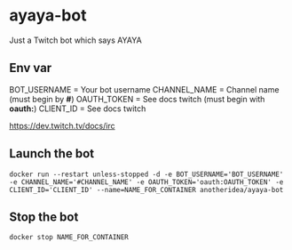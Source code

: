 # ayaya-bot
Just a Twitch bot which says AYAYA


## Env var
BOT_USERNAME = Your bot username
CHANNEL_NAME = Channel name (must begin by **#**)
OAUTH_TOKEN = See docs twitch (must begin with **oauth:**)
CLIENT_ID = See docs twitch

https://dev.twitch.tv/docs/irc

## Launch the bot
`docker run --restart unless-stopped -d -e BOT_USERNAME='BOT_USERNAME' -e CHANNEL_NAME='#CHANNEL_NAME' -e OAUTH_TOKEN='oauth:OAUTH_TOKEN' -e CLIENT_ID='CLIENT_ID' --name=NAME_FOR_CONTAINER anotheridea/ayaya-bot`

## Stop the bot
`docker stop NAME_FOR_CONTAINER`
